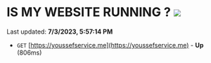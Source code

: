# IS MY WEBSITE RUNNING ? [![](https://img.shields.io/static/v1?label=Sponsor&message=%E2%9D%A4&logo=GitHub&color=%23fe8e86)](https://github.com/sponsors/<username>)

Last updated: **7/3/2023, 5:57:14 PM**

- `GET` [https://youssefservice.me](https://youssefservice.me) - **Up** (806ms)
